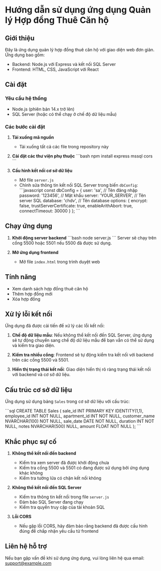 # Hướng dẫn sử dụng ứng dụng Quản lý Hợp đồng Thuê Căn hộ

## Giới thiệu

Đây là ứng dụng quản lý hợp đồng thuê căn hộ với giao diện web đơn giản. Ứng dụng bao gồm:
- Backend: Node.js với Express và kết nối SQL Server
- Frontend: HTML, CSS, JavaScript với React

## Cài đặt

### Yêu cầu hệ thống

- Node.js (phiên bản 14.x trở lên)
- SQL Server (hoặc có thể chạy ở chế độ dữ liệu mẫu)

### Các bước cài đặt

1. **Tải xuống mã nguồn**
   - Tải xuống tất cả các file trong repository này

2. **Cài đặt các thư viện phụ thuộc**
   \`\`\`bash
   npm install express mssql cors
   \`\`\`

3. **Cấu hình kết nối cơ sở dữ liệu**
   - Mở file `server.js`
   - Chỉnh sửa thông tin kết nối SQL Server trong biến `dbConfig`:
     \`\`\`javascript
     const dbConfig = {
       user: 'sa',               // Tên đăng nhập
       password: '123456',       // Mật khẩu
       server: 'YOUR_SERVER',    // Tên server SQL
       database: 'chdv',         // Tên database
       options: {
         encrypt: false,
         trustServerCertificate: true,
         enableArithAbort: true,
         connectTimeout: 30000
       }
     };
     \`\`\`

## Chạy ứng dụng

1. **Khởi động server backend**
   \`\`\`bash
   node server.js
   \`\`\`
   Server sẽ chạy trên cổng 5500 hoặc 5501 nếu 5500 đã được sử dụng.

2. **Mở ứng dụng frontend**
   - Mở file `index.html` trong trình duyệt web

## Tính năng

- Xem danh sách hợp đồng thuê căn hộ
- Thêm hợp đồng mới
- Xóa hợp đồng

## Xử lý lỗi kết nối

Ứng dụng đã được cải tiến để xử lý các lỗi kết nối:

1. **Chế độ dữ liệu mẫu**: Nếu không thể kết nối đến SQL Server, ứng dụng sẽ tự động chuyển sang chế độ dữ liệu mẫu để bạn vẫn có thể sử dụng và kiểm tra giao diện.

2. **Kiểm tra nhiều cổng**: Frontend sẽ tự động kiểm tra kết nối với backend trên các cổng 5500 và 5501.

3. **Hiển thị trạng thái kết nối**: Giao diện hiển thị rõ ràng trạng thái kết nối với backend và cơ sở dữ liệu.

## Cấu trúc cơ sở dữ liệu

Ứng dụng sử dụng bảng `Sales` trong cơ sở dữ liệu với cấu trúc:

\`\`\`sql
CREATE TABLE Sales (
  sale_id INT PRIMARY KEY IDENTITY(1,1),
  employee_id INT NOT NULL,
  apartment_id INT NOT NULL,
  customer_name NVARCHAR(100) NOT NULL,
  sale_date DATE NOT NULL,
  duration INT NOT NULL,
  notes NVARCHAR(500) NULL,
  amount FLOAT NOT NULL
);
\`\`\`

## Khắc phục sự cố

1. **Không thể kết nối đến backend**
   - Kiểm tra xem server đã được khởi động chưa
   - Kiểm tra cổng 5500 và 5501 có đang được sử dụng bởi ứng dụng khác không
   - Kiểm tra tường lửa có chặn kết nối không

2. **Không thể kết nối đến SQL Server**
   - Kiểm tra thông tin kết nối trong file `server.js`
   - Đảm bảo SQL Server đang chạy
   - Kiểm tra quyền truy cập của tài khoản SQL

3. **Lỗi CORS**
   - Nếu gặp lỗi CORS, hãy đảm bảo rằng backend đã được cấu hình đúng để chấp nhận yêu cầu từ frontend

## Liên hệ hỗ trợ

Nếu bạn gặp vấn đề khi sử dụng ứng dụng, vui lòng liên hệ qua email: support@example.com
